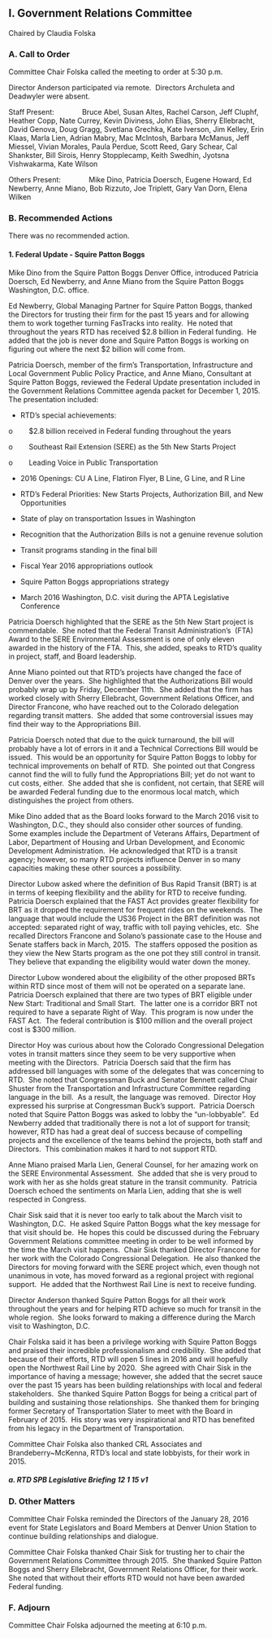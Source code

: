 ## I. Government Relations Committee

Chaired by Claudia Folska

### A. Call to Order

Committee Chair Folska called the meeting to order at 5:30 p.m.

Director Anderson participated via remote.  Directors Archuleta and Deadwyler were absent.

Staff Present:              Bruce Abel, Susan Altes, Rachel Carson, Jeff Cluphf, Heather Copp, Nate Currey, Kevin Diviness, John Elias, Sherry Ellebracht, David Genova, Doug Gragg, Svetlana Grechka, Kate Iverson, Jim Kelley, Erin Klaas, Marla Lien, Adrian Mabry, Mac McIntosh, Barbara McManus, Jeff Miessel, Vivian Morales, Paula Perdue, Scott Reed, Gary Schear, Cal Shankster, Bill Sirois, Henry Stopplecamp, Keith Swedhin, Jyotsna Vishwakarma, Kate Wilson

Others Present:              Mike Dino, Patricia Doersch, Eugene Howard, Ed Newberry, Anne Miano, Bob Rizzuto, Joe Triplett, Gary Van Dorn, Elena Wilken

### B. Recommended Actions

There was no recommended action.

#### 1. Federal Update - Squire Patton Boggs

Mike Dino from the Squire Patton Boggs Denver Office, introduced Patricia Doersch, Ed Newberry, and Anne Miano from the Squire Patton Boggs Washington, D.C. office.

Ed Newberry, Global Managing Partner for Squire Patton Boggs, thanked the Directors for trusting their firm for the past 15 years and for allowing them to work together turning FasTracks into reality.  He noted that throughout the years RTD has received $2.8 billion in Federal funding.  He added that the job is never done and Squire Patton Boggs is working on figuring out where the next $2 billion will come from.

Patricia Doersch, member of the firm’s Transportation, Infrastructure and Local Government Public Policy Practice, and Anne Miano, Consultant at Squire Patton Boggs, reviewed the Federal Update presentation included in the Government Relations Committee agenda packet for December 1, 2015.  The presentation included:

- RTD’s special achievements:

o        $2.8 billion received in Federal funding throughout the years

o        Southeast Rail Extension (SERE) as the 5th New Starts Project

o        Leading Voice in Public Transportation

- 2016 Openings: CU A Line, Flatiron Flyer, B Line, G Line, and R Line

- RTD’s Federal Priorities: New Starts Projects, Authorization Bill, and New Opportunities

- State of play on transportation Issues in Washington

- Recognition that the Authorization Bills is not a genuine revenue solution

- Transit programs standing in the final bill

- Fiscal Year 2016 appropriations outlook

- Squire Patton Boggs appropriations strategy

- March 2016 Washington, D.C. visit during the APTA Legislative Conference

Patricia Doersch highlighted that the SERE as the 5th New Start project is commendable.  She noted that the Federal Transit Administration’s  (FTA) Award to the SERE Environmental Assessment is one of only eleven awarded in the history of the FTA.  This, she added, speaks to RTD’s quality in project, staff, and Board leadership.

Anne Miano pointed out that RTD’s projects have changed the face of Denver over the years.  She highlighted that the Authorizations Bill would probably wrap up by Friday, December 11th.  She added that the firm has worked closely with Sherry Ellebracht, Government Relations Officer, and Director Francone, who have reached out to the Colorado delegation regarding transit matters.  She added that some controversial issues may find their way to the Appropriations Bill.

Patricia Doersch noted that due to the quick turnaround, the bill will probably have a lot of errors in it and a Technical Corrections Bill would be issued.  This would be an opportunity for Squire Patton Boggs to lobby for technical improvements on behalf of RTD.  She pointed out that Congress cannot find the will to fully fund the Appropriations Bill; yet do not want to cut costs, either.  She added that she is confident, not certain, that SERE will be awarded Federal funding due to the enormous local match, which distinguishes the project from others.

Mike Dino added that as the Board looks forward to the March 2016 visit to Washington, D.C., they should also consider other sources of funding.  Some examples include the Department of Veterans Affairs, Department of Labor, Department of Housing and Urban Development, and Economic Development Administration.  He acknowledged that RTD is a transit agency; however, so many RTD projects influence Denver in so many capacities making these other sources a possibility.

Director Lubow asked where the definition of Bus Rapid Transit (BRT) is at in terms of keeping flexibility and the ability for RTD to receive funding.  Patricia Doersch explained that the FAST Act provides greater flexibility for BRT as it dropped the requirement for frequent rides on the weekends.  The language that would include the US36 Project in the BRT definition was not accepted: separated right of way, traffic with toll paying vehicles, etc.  She recalled Directors Francone and Solano’s passionate case to the House and Senate staffers back in March, 2015.  The staffers opposed the position as they view the New Starts program as the one pot they still control in transit.  They believe that expanding the eligibility would water down the money.

Director Lubow wondered about the eligibility of the other proposed BRTs within RTD since most of them will not be operated on a separate lane.  Patricia Doersch explained that there are two types of BRT eligible under New Start: Traditional and Small Start.  The latter one is a corridor BRT not required to have a separate Right of Way.  This program is now under the FAST Act.  The federal contribution is $100 million and the overall project cost is $300 million.

Director Hoy was curious about how the Colorado Congressional Delegation votes in transit matters since they seem to be very supportive when meeting with the Directors.  Patricia Doersch said that the firm has addressed bill languages with some of the delegates that was concerning to RTD.  She noted that Congressman Buck and Senator Bennett called Chair Shuster from the Transportation and Infrastructure Committee regarding language in the bill.  As a result, the language was removed.  Director Hoy expressed his surprise at Congressman Buck’s support.  Patricia Doersch noted that Squire Patton Boggs was asked to lobby the “un-lobbyable”.  Ed Newberry added that traditionally there is not a lot of support for transit; however, RTD has had a great deal of success because of compelling projects and the excellence of the teams behind the projects, both staff and Directors.  This combination makes it hard to not support RTD.

Anne Miano praised Marla Lien, General Counsel, for her amazing work on the SERE Environmental Assessment.  She added that she is very proud to work with her as she holds great stature in the transit community.  Patricia Doersch echoed the sentiments on Marla Lien, adding that she is well respected in Congress.

Chair Sisk said that it is never too early to talk about the March visit to Washington, D.C.  He asked Squire Patton Boggs what the key message for that visit should be.  He hopes this could be discussed during the February Government Relations committee meeting in order to be well informed by the time the March visit happens.  Chair Sisk thanked Director Francone for her work with the Colorado Congressional Delegation.  He also thanked the Directors for moving forward with the SERE project which, even though not unanimous in vote, has moved forward as a regional project with regional support.  He added that the Northwest Rail Line is next to receive funding.

Director Anderson thanked Squire Patton Boggs for all their work throughout the years and for helping RTD achieve so much for transit in the whole region.  She looks forward to making a difference during the March visit to Washington, D.C.

Chair Folska said it has been a privilege working with Squire Patton Boggs and praised their incredible professionalism and credibility.  She added that because of their efforts, RTD will open 5 lines in 2016 and will hopefully open the Northwest Rail Line by 2020.  She agreed with Chair Sisk in the importance of having a message; however, she added that the secret sauce over the past 15 years has been building relationships with local and federal stakeholders.  She thanked Squire Patton Boggs for being a critical part of building and sustaining those relationships.  She thanked them for bringing former Secretary of Transportation Slater to meet with the Board in February of 2015.  His story was very inspirational and RTD has benefited from his legacy in the Department of Transportation.

Committee Chair Folska also thanked CRL Associates and Brandeberry~McKenna, RTD’s local and state lobbyists, for their work in 2015.

##### a. RTD SPB Legislative Briefing 12 1 15 v1

### D. Other Matters

Committee Chair Folska reminded the Directors of the January 28, 2016 event for State Legislators and Board Members at Denver Union Station to continue building relationships and dialogue.

Committee Chair Folska thanked Chair Sisk for trusting her to chair the Government Relations Committee through 2015.  She thanked Squire Patton Boggs and Sherry Ellebracht, Government Relations Officer, for their work.  She noted that without their efforts RTD would not have been awarded Federal funding.

### F. Adjourn

Committee Chair Folska adjourned the meeting at 6:10 p.m.